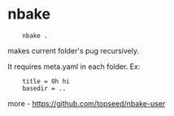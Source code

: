 
# nbake

		nbake .

makes current folder's pug recursively.

It requires meta.yaml in each folder. Ex:

		title = Oh hi
		basedir = ..

more - https://github.com/topseed/nbake-user